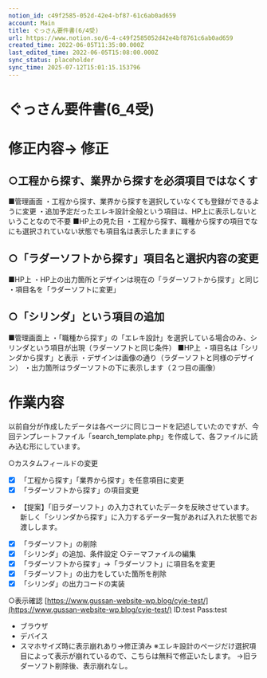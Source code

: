 ```yaml
---
notion_id: c49f2585-052d-42e4-bf87-61c6ab0ad659
account: Main
title: ぐっさん要件書(6/4受)
url: https://www.notion.so/6-4-c49f2585052d42e4bf8761c6ab0ad659
created_time: 2022-06-05T11:35:00.000Z
last_edited_time: 2022-06-05T15:08:00.000Z
sync_status: placeholder
sync_time: 2025-07-12T15:01:15.153796
---
```

# ぐっさん要件書(6_4受)

# 修正内容→ 修正
## **○工程から探す、業界から探すを必須項目ではなくす**
■管理画面
・工程から探す、業界から探すを選択していなくても登録ができるように変更
・追加予定だったエレキ設計全般という項目は、HP上に表示しないということなので不要
■HP上の見た目
・工程から探す、職種から探すの項目でなにも選択されていない状態でも項目名は表示したままにする
## **○「ラダーソフトから探す」項目名と選択内容の変更**
■HP上
・HP上の出力箇所とデザインは現在の「ラダーソフトから探す」と同じ
・項目名を「ラダーソフトに変更」
## ○「シリンダ」という項目の追加
■管理画面上
・「職種から探す」の「エレキ設計」を選択している場合のみ、シリンダという項目が出現（ラダーソフトと同じ条件）
■HP上
・項目名は「シリンダから探す」と表示
・デザインは画像の通り（ラダーソフトと同様のデザイン）
・出力箇所はラダーソフトの下に表示します（２つ目の画像）
# 作業内容
以前自分が作成したデータは各ページに同じコードを記述していたのですが、今回テンプレートファイル「search_template.php」を作成して、各ファイルに読み込む形にしています。

○カスタムフィールドの変更
  - [x] 「工程から探す」「業界から探す」を任意項目に変更
  - [x] 「ラダーソフトから探す」の項目変更
  - 【提案】「旧ラダーソフト」の入力されていたデータを反映させています。新しく「シリンダから探す」に入力するデータ一覧があれば入れた状態でお渡しします。
  - [x] 「ラダーソフト」の削除
  - [x] 「シリンダ」の追加、条件設定
○テーマファイルの編集
  - [x] 「ラダーソフトから探す」→「ラダーソフト」に項目名を変更
  - [x] 「ラダーソフト」の出力をしていた箇所を削除
  - [x] 「シリンダ」の出力コードの実装
  
○表示確認
[https://www.gussan-website-wp.blog/cyie-test/](https://www.gussan-website-wp.blog/cyie-test/)
ID:test
Pass:test
  - ブラウザ
  - デバイス
  - スマホサイズ時に表示崩れあり→修正済み
※エレキ設計のページだけ選択項目によって表示が崩れているので、こちらは無料で修正いたします。
→旧ラダーソフト削除後、表示崩れなし。